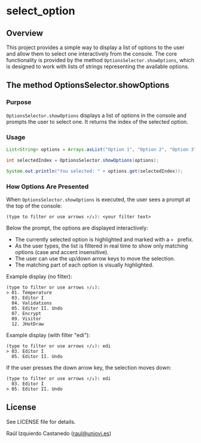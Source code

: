 # select_option

## Overview

This project provides a simple way to display a list of options to the user and allow them to select one interactively from the console. The core functionality is provided by the method `OptionsSelector.showOptions`, which is designed to work with lists of strings representing the available options.

## The method OptionsSelector.showOptions

### Purpose
`OptionsSelector.showOptions` displays a list of options in the console and prompts the user to select one. It returns the index of the selected option.

### Usage
```java
List<String> options = Arrays.asList("Option 1", "Option 2", "Option 3");

int selectedIndex = OptionsSelector.showOptions(options);

System.out.println("You selected: " + options.get(selectedIndex));
```

### How Options Are Presented

When `OptionsSelector.showOptions` is executed, the user sees a prompt at the top of the console:

```
(type to filter or use arrows ↑/↓): <your filter text>
```

Below the prompt, the options are displayed interactively:
- The currently selected option is highlighted and marked with a `> ` prefix.
- As the user types, the list is filtered in real time to show only matching options (case and accent insensitive).
- The user can use the up/down arrow keys to move the selection.
- The matching part of each option is visually highlighted.


Example display (no filter):
```
(type to filter or use arrows ↑/↓):
> 01. Temperature
  03. Editor I
  04. Validations
  05. Editor II. Undo
  07. Encrypt
  09. Visitor
  12. JHotDraw
```

Example display (with filter "edi"):
```
(type to filter or use arrows ↑/↓): edi
> 03. Editor I
  05. Editor II. Undo
```

If the user presses the down arrow key, the selection moves down:
```
(type to filter or use arrows ↑/↓): edi
  03. Editor I
> 05. Editor II. Undo
```


## License
See LICENSE file for details.

Raúl Izquierdo Castanedo (raul@uniovi.es)
